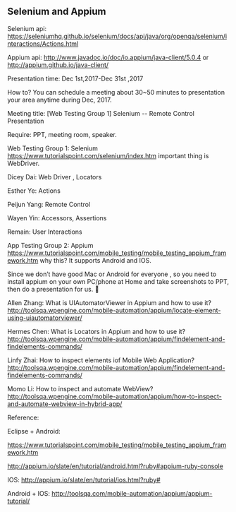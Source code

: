 ## Selenium and Appium

Selenium api: https://seleniumhq.github.io/selenium/docs/api/java/org/openqa/selenium/interactions/Actions.html

Appium api: http://www.javadoc.io/doc/io.appium/java-client/5.0.4 or http://appium.github.io/java-client/ 

Presentation time: Dec 1st,2017-Dec 31st ,2017

How to? You can schedule a meeting about 30~50 minutes to presentation your area anytime during Dec, 2017. 

Meeting title: [Web Testing Group 1] Selenium -- Remote Control Presentation

Require: PPT, meeting room, speaker.


Web Testing Group 1: Selenium https://www.tutorialspoint.com/selenium/index.htm important thing is WebDriver.

Dicey Dai: Web Driver , Locators

Esther Ye: Actions

Peijun Yang: Remote Control

Wayen Yin: Accessors, Assertions

Remain: User Interactions


App Testing Group 2: Appium https://www.tutorialspoint.com/mobile_testing/mobile_testing_appium_framework.htm why this? It supports Android and IOS.

Since we don’t have good Mac or Android for everyone , so you need to install appium on your own PC/phone at Home and take screenshots to PPT, then do a presentation for us.  

Allen Zhang: What is UIAutomatorViewer in Appium and how to use it? http://toolsqa.wpengine.com/mobile-automation/appium/locate-element-using-uiautomatorviewer/ 

Hermes Chen: What is Locators in Appium and how to use it? http://toolsqa.wpengine.com/mobile-automation/appium/findelement-and-findelements-commands/ 

Linfy Zhai: How to inspect elements iof Mobile Web Application? http://toolsqa.wpengine.com/mobile-automation/appium/findelement-and-findelements-commands/ 

Momo Li: How to inspect and automate WebView? http://toolsqa.wpengine.com/mobile-automation/appium/how-to-inspect-and-automate-webview-in-hybrid-app/ 


Reference:

Eclipse + Android:

https://www.tutorialspoint.com/mobile_testing/mobile_testing_appium_framework.htm

http://appium.io/slate/en/tutorial/android.html?ruby#appium-ruby-console 


IOS: http://appium.io/slate/en/tutorial/ios.html?ruby# 


Android + IOS: http://toolsqa.com/mobile-automation/appium/appium-tutorial/ 

